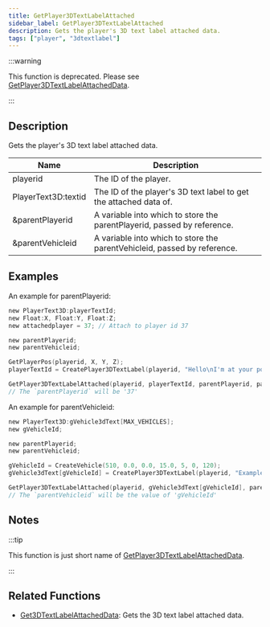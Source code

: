 ```yaml
---
title: GetPlayer3DTextLabelAttached
sidebar_label: GetPlayer3DTextLabelAttached
description: Gets the player's 3D text label attached data.
tags: ["player", "3dtextlabel"]
---
```


:::warning

This function is deprecated. Please see [GetPlayer3DTextLabelAttachedData](GetPlayer3DTextLabelAttachedData).

:::

## Description

Gets the player's 3D text label attached data.

| Name      | Description                                                               |
| --------- | ------------------------------------------------------------------------- |
| playerid | The ID of the player.  |
| PlayerText3D:textid | The ID of the player's 3D text label to get the attached data of. |
| &parentPlayerid | A variable into which to store the parentPlayerid, passed by reference. |
| &parentVehicleid | A variable into which to store the parentVehicleid, passed by reference. |

## Examples

An example for parentPlayerid:

```c
new PlayerText3D:playerTextId;
new Float:X, Float:Y, Float:Z;
new attachedplayer = 37; // Attach to player id 37

new parentPlayerid;
new parentVehicleid;

GetPlayerPos(playerid, X, Y, Z);
playerTextId = CreatePlayer3DTextLabel(playerid, "Hello\nI'm at your position", 0x008080FF, X, Y, Z, 40.0, attachedplayer, INVALID_VEHICLE_ID);

GetPlayer3DTextLabelAttached(playerid, playerTextId, parentPlayerid, parentVehicleid);
// The `parentPlayerid` will be '37'
```

An example for parentVehicleid:

```c
new PlayerText3D:gVehicle3dText[MAX_VEHICLES];
new gVehicleId;

new parentPlayerid;
new parentVehicleid;

gVehicleId = CreateVehicle(510, 0.0, 0.0, 15.0, 5, 0, 120);
gVehicle3dText[gVehicleId] = CreatePlayer3DTextLabel(playerid, "Example Text", 0xFF0000AA, 0.0, 0.0, 0.0, 50.0, INVALID_PLAYER_ID, gVehicleId);

GetPlayer3DTextLabelAttached(playerid, gVehicle3dText[gVehicleId], parentPlayerid, parentVehicleid);
// The `parentVehicleid` will be the value of 'gVehicleId'
```

## Notes

:::tip

This function is just short name of [GetPlayer3DTextLabelAttachedData](GetPlayer3DTextLabelAttachedData).

:::

## Related Functions

- [Get3DTextLabelAttachedData](Get3DTextLabelAttachedData): Gets the 3D text label attached data.
